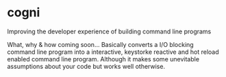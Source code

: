 # cogni
Improving the developer experience of building command line programs

What, why & how coming soon... Basically converts a I/O blocking command line program into a interactive, keystorke reactive and hot reload enabled command line program. Although it makes some unevitable assumptions about your code but works well otherwise.
